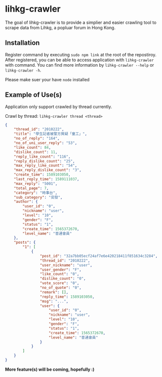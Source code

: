 # lihkg-crawler
The goal of lihkg-crawler is to provide a simplier and easier crawling tool to scrape data from Lihkg, a popluar forum in Hong Kong.

## Installation
Register command by executing `sudo npm link` at the root of the repostiroy. After registered, you can be able to access application with `lihkg-crawler` with command. You can find more information by `lihkg-crawler --help` or `lihkg-crawler -h`.

Please make suer your have `node` installed

## Example of Use(s)
Application only support crawled by thread currently.

Crawl by thread: `lihkg-crawler thread <thread>`
```json
{
    "thread_id": "2010222",
    "title": "學生記者被警方質疑「童工」",
    "no_of_reply": "164",
    "no_of_uni_user_reply": "53",
    "like_count": 84,
    "dislike_count": 11,
    "reply_like_count": "116",
    "reply_dislike_count": "25",
    "max_reply_like_count": "54",
    "max_reply_dislike_count": "3",
    "create_time": 1589103050,
    "last_reply_time": 1589111037,
    "max_reply": "5001",
    "total_page": 7,
    "category": "時事台",
    "sub_category": "突發",
    "author": {
        "user_id": "0",
        "nickname": "user",
        "level": "10",
        "gender": "F",
        "status": "1",
        "create_time": 1565372670,
        "level_name": "普通會員"
    },
    "posts": {
        "1": [
            {
                "post_id": "32a7bb05ecf24af7e6e420218411f851634c3284",
                "thread_id": "2010222",
                "user_nickname": "user",
                "user_gender": "F",
                "like_count": "0",
                "dislike_count": "0",
                "vote_score": "0",
                "no_of_quote": "0",
                "remark": [],
                "reply_time": 1589103050,
                "msg": "...",
                "user": {
                    "user_id": "0",
                    "nickname": "user",
                    "level": "10",
                    "gender": "F",
                    "status": "1",
                    "create_time": 1565372670,
                    "level_name": "普通會員"
                }
            }
        ]
    }
}
```
  
**More feature(s) will be coming, hopefully :)**
